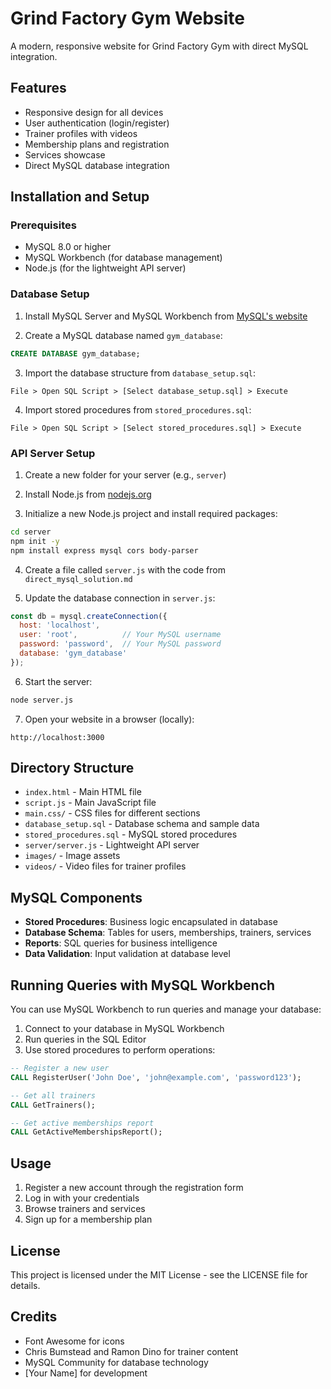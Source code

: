 # Grind Factory Gym Website

A modern, responsive website for Grind Factory Gym with direct MySQL integration.

## Features

- Responsive design for all devices
- User authentication (login/register)
- Trainer profiles with videos
- Membership plans and registration
- Services showcase
- Direct MySQL database integration

## Installation and Setup

### Prerequisites

- MySQL 8.0 or higher
- MySQL Workbench (for database management)
- Node.js (for the lightweight API server)

### Database Setup

1. Install MySQL Server and MySQL Workbench from [MySQL's website](https://dev.mysql.com/downloads/)

2. Create a MySQL database named `gym_database`:

```sql
CREATE DATABASE gym_database;
```

3. Import the database structure from `database_setup.sql`:

```
File > Open SQL Script > [Select database_setup.sql] > Execute
```

4. Import stored procedures from `stored_procedures.sql`:

```
File > Open SQL Script > [Select stored_procedures.sql] > Execute
```

### API Server Setup

1. Create a new folder for your server (e.g., `server`)

2. Install Node.js from [nodejs.org](https://nodejs.org/)

3. Initialize a new Node.js project and install required packages:

```bash
cd server
npm init -y
npm install express mysql cors body-parser
```

4. Create a file called `server.js` with the code from `direct_mysql_solution.md`

5. Update the database connection in `server.js`:

```javascript
const db = mysql.createConnection({
  host: 'localhost',
  user: 'root',          // Your MySQL username
  password: 'password',  // Your MySQL password
  database: 'gym_database'
});
```

6. Start the server:

```bash
node server.js
```

7. Open your website in a browser (locally):

```
http://localhost:3000
```

## Directory Structure

- `index.html` - Main HTML file
- `script.js` - Main JavaScript file
- `main.css/` - CSS files for different sections
- `database_setup.sql` - Database schema and sample data
- `stored_procedures.sql` - MySQL stored procedures
- `server/server.js` - Lightweight API server
- `images/` - Image assets
- `videos/` - Video files for trainer profiles

## MySQL Components

- **Stored Procedures**: Business logic encapsulated in database
- **Database Schema**: Tables for users, memberships, trainers, services
- **Reports**: SQL queries for business intelligence
- **Data Validation**: Input validation at database level

## Running Queries with MySQL Workbench

You can use MySQL Workbench to run queries and manage your database:

1. Connect to your database in MySQL Workbench
2. Run queries in the SQL Editor
3. Use stored procedures to perform operations:

```sql
-- Register a new user
CALL RegisterUser('John Doe', 'john@example.com', 'password123');

-- Get all trainers
CALL GetTrainers();

-- Get active memberships report
CALL GetActiveMembershipsReport();
```

## Usage

1. Register a new account through the registration form
2. Log in with your credentials
3. Browse trainers and services
4. Sign up for a membership plan

## License

This project is licensed under the MIT License - see the LICENSE file for details.

## Credits

- Font Awesome for icons
- Chris Bumstead and Ramon Dino for trainer content
- MySQL Community for database technology
- [Your Name] for development 